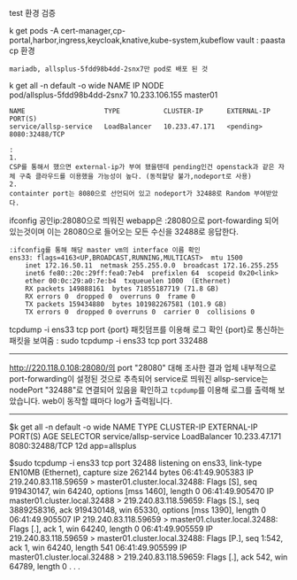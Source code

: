 test 환경 검증

k get pods -A
	cert-manager,cp-portal,harbor,ingress,keycloak,knative,kube-system,kubeflow
	vault 
	: paasta cp 환경

	mariadb, allsplus-5fdd98b4dd-2snx7만 pod로 배포 된 것


 k get all -n default -o wide 
 	NAME                         			IP     			NODE     
 	pod/allsplus-5fdd98b4dd-2snx7          10.233.106.155   master01

 	NAME                    TYPE           CLUSTER-IP      EXTERNAL-IP   PORT(S)
 	service/allsp-service   LoadBalancer   10.233.47.171   <pending>     8080:32488/TCP

 	: 
 	1. 
 	CSP를 통해서 했으면 external-ip가 부여 됐을텐데 pending인건 openstack과 같은 자체 구축 클라우드를 이용했을 가능성이 높다. (동적할당 불가,nodeport로 사용)
 	2. 
 	containter port는 8080으로 선언되어 있고 nodeport가 32488로 Random 부여받았다.

ifconfig
	공인ip:28080으로 띄워진 webapp은 :28080으로 port-fowarding 되어 있는것이며 이는 
	28080으로 들어오는 모든 수신을 32488로 응답한다.

	:ifconfig를 통해 해당 master vm의 interface 이름 확인 
	ens33: flags=4163<UP,BROADCAST,RUNNING,MULTICAST>  mtu 1500
        inet 172.16.50.11  netmask 255.255.0.0  broadcast 172.16.255.255
        inet6 fe80::20c:29ff:fea0:7eb4  prefixlen 64  scopeid 0x20<link>
        ether 00:0c:29:a0:7e:b4  txqueuelen 1000  (Ethernet)
        RX packets 149888161  bytes 71855187719 (71.8 GB)
        RX errors 0  dropped 0  overruns 0  frame 0
        TX packets 159434880  bytes 101982267581 (101.9 GB)
        TX errors 0  dropped 0 overruns 0  carrier 0  collisions 0

tcpdump -i ens33 tcp port {port}
	패킷덤프를 이용해 로그 확인
	{port}로 통신하는 패킷을 보여줌
	: sudo tcpdump -i ens33 tcp port 332488




---
http://220.118.0.108:28080/의 port "28080" 대해 조사한 결과 업체 내부적으로 port-forwarding이 설정된 것으로 추측되어
service로 띄워진 allsp-service는 nodePort "32488"로 연결되어 있음을 확인하고 `tcpdump`를 이용해 로그를 출력해 보았습니다. web이 동작할 떄마다 log가 출력됩니다.


---
$k get all -n default -o wide
NAME                    TYPE           CLUSTER-IP      EXTERNAL-IP   PORT(S)          AGE   SELECTOR
service/allsp-service   LoadBalancer   10.233.47.171   <pending>     8080:32488/TCP   12d   app=allsplus

$sudo tcpdump -i ens33 tcp port 32488
listening on ens33, link-type EN10MB (Ethernet), capture size 262144 bytes
06:41:49.905383 IP 219.240.83.118.59659 > master01.cluster.local.32488: Flags [S], seq 919430147, win 64240, options [mss 1460], length 0
06:41:49.905470 IP master01.cluster.local.32488 > 219.240.83.118.59659: Flags [S.], seq 3889258316, ack 919430148, win 65330, options [mss 1390], length 0
06:41:49.905507 IP 219.240.83.118.59659 > master01.cluster.local.32488: Flags [.], ack 1, win 64240, length 0
06:41:49.905559 IP 219.240.83.118.59659 > master01.cluster.local.32488: Flags [P.], seq 1:542, ack 1, win 64240, length 541
06:41:49.905599 IP master01.cluster.local.32488 > 219.240.83.118.59659: Flags [.], ack 542, win 64789, length 0
.
.
.




